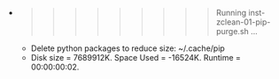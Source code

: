 * >>>>>>>>> Running inst-zclean-01-pip-purge.sh ...
  * Delete python packages to reduce size: ~/.cache/pip
  * Disk size = 7689912K. Space Used = -16524K. Runtime = 00:00:00:02.
